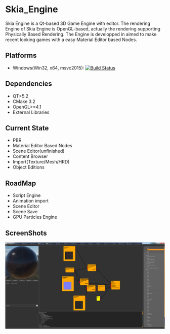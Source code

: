 # Skia_Engine
Skia Engine is a Qt-based 3D Game Engine with editor.
The rendering Engine of Skia Engine is OpenGL-based, actually the rendering supporting Physically Based Rendering.
The Engine is developped in aimed to make recent looking games with a easy Material Editor based Nodes.

## Platforms
- Windows(Win32, x64, msvc2015): [![Build Status](https://travis-ci.org/simkimsia/UtilityBehaviors.png)](https://travis-ci.org/simkimsia/UtilityBehaviors)

## Dependencies
- QT>5.2
- CMake 3.2
- OpenGL>=4.1
- External Libraries 

## Current State
- PBR
- Material Editor Based Nodes
- Scene Editor(unfinished)
- Content Browser
- Import(Texture/Mesh/HRD)
- Object Editions

## RoadMap
- Script Engine
- Animation import
- Scene Editor
- Scene Save
- GPU Particles Engine

## ScreenShots
![Alt text](Images/ScreenMaterialEditor.png?raw=true "Title")
